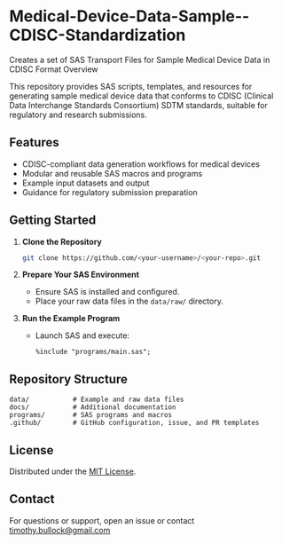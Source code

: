 # Medical-Device-Data-Sample--CDISC-Standardization
Creates a set of SAS Transport Files for Sample Medical Device Data in CDISC Format
Overview

This repository provides SAS scripts, templates, and resources for generating sample medical device data that conforms to CDISC (Clinical Data Interchange Standards Consortium) SDTM standards, suitable for regulatory and research submissions.

## Features

- CDISC-compliant data generation workflows for medical devices
- Modular and reusable SAS macros and programs
- Example input datasets and output
- Guidance for regulatory submission preparation

## Getting Started

1. **Clone the Repository**
   ```sh
   git clone https://github.com/<your-username>/<your-repo>.git
   ```

2. **Prepare Your SAS Environment**
   - Ensure SAS is installed and configured.
   - Place your raw data files in the `data/raw/` directory.

3. **Run the Example Program**
   - Launch SAS and execute:
     ```sas
     %include "programs/main.sas";
     ```

## Repository Structure

```
data/           # Example and raw data files
docs/           # Additional documentation
programs/       # SAS programs and macros
.github/        # GitHub configuration, issue, and PR templates
```

## License

Distributed under the [MIT License](LICENSE).

## Contact

For questions or support, open an issue or contact timothy.bullock@gmail.com
